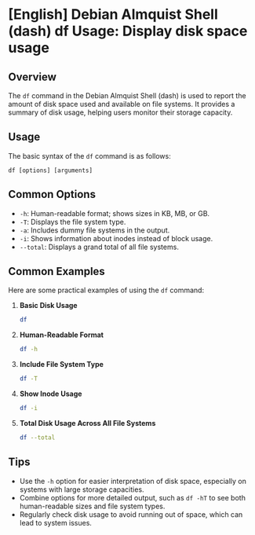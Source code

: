 # [English] Debian Almquist Shell (dash) df Usage: Display disk space usage

## Overview
The `df` command in the Debian Almquist Shell (dash) is used to report the amount of disk space used and available on file systems. It provides a summary of disk usage, helping users monitor their storage capacity.

## Usage
The basic syntax of the `df` command is as follows:

```
df [options] [arguments]
```

## Common Options
- `-h`: Human-readable format; shows sizes in KB, MB, or GB.
- `-T`: Displays the file system type.
- `-a`: Includes dummy file systems in the output.
- `-i`: Shows information about inodes instead of block usage.
- `--total`: Displays a grand total of all file systems.

## Common Examples
Here are some practical examples of using the `df` command:

1. **Basic Disk Usage**
   ```sh
   df
   ```

2. **Human-Readable Format**
   ```sh
   df -h
   ```

3. **Include File System Type**
   ```sh
   df -T
   ```

4. **Show Inode Usage**
   ```sh
   df -i
   ```

5. **Total Disk Usage Across All File Systems**
   ```sh
   df --total
   ```

## Tips
- Use the `-h` option for easier interpretation of disk space, especially on systems with large storage capacities.
- Combine options for more detailed output, such as `df -hT` to see both human-readable sizes and file system types.
- Regularly check disk usage to avoid running out of space, which can lead to system issues.